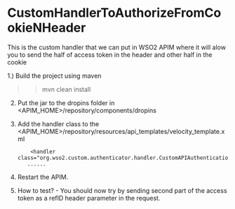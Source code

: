 # CustomHandlerToAuthorizeFromCookieNHeader
This is the custom handler that we can put in WSO2 APIM where it will alow you to send the half of access token in the header and other half in the cookie

1.) Build the project using maven

>> mvn clean install


2) Put the jar to the dropins folder in <APIM_HOME>/repository/components/dropins

3) Add the handler class to the <APIM_HOME>/repository/resources/api_templates/velocity_template.xml

      
      
     
     
           <handler class="org.wso2.custom.authenticator.handler.CustomAPIAuthenticationHandler"/>
          ......

4) Restart the APIM. 

5) How to test? - You should now try by sending second part of the access token as a refID header parameter in the request.
